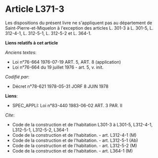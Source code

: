 # Article L371-3

Les dispositions du présent livre ne s'appliquent pas au département de Saint-Pierre-et-Miquelon à l'exception des articles
L. 301-3 à L. 301-5, L. 312-4-1, L. 312-5-1, L. 312-5-2 et L. 364-1.

**Liens relatifs à cet article**

_Anciens textes_:

  - Loi n°76-664 1976-07-19 ART. 5, ART. 8 (application)
  - Loi n°76-664 du 19 juillet 1976 - art. 5, v. init.

_Codifié par_:

  - Décret n°78-621 1978-05-31 JORF 8 JUIN 1978

**Liens**:

  - SPEC_APPLI: Loi n°83-440 1983-06-02 ART. 3 PAR. II

_Cite_:

  - Code de la construction et de l'habitation L301-3 à L301-5, L312-4-1, L312-5-1, L312-5-2, L364-1
  - Code de la construction et de l'habitation. - art. L312-4-1 (M)
  - Code de la construction et de l'habitation. - art. L312-5-1 (Ab)
  - Code de la construction et de l'habitation. - art. L312-5-2 (M)
  - Code de la construction et de l'habitation. - art. L364-1 (M)
